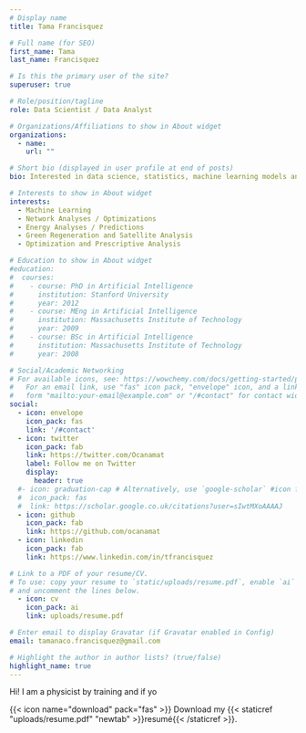 ```yaml
---
# Display name
title: Tama Francisquez

# Full name (for SEO)
first_name: Tama
last_name: Francisquez

# Is this the primary user of the site?
superuser: true

# Role/position/tagline
role: Data Scientist / Data Analyst

# Organizations/Affiliations to show in About widget
organizations:
  - name: 
    url: ""

# Short bio (displayed in user profile at end of posts)
bio: Interested in data science, statistics, machine learning models and prescriptive analysis geared towards optimizing energy use and distribution, green regeneration / conservation and more efficient transportation & logistics.

# Interests to show in About widget
interests:
  - Machine Learning
  - Network Analyses / Optimizations
  - Energy Analyses / Predictions
  - Green Regeneration and Satellite Analysis
  - Optimization and Prescriptive Analysis

# Education to show in About widget
#education:
#  courses:
#    - course: PhD in Artificial Intelligence
#      institution: Stanford University
#      year: 2012
#    - course: MEng in Artificial Intelligence
#      institution: Massachusetts Institute of Technology
#      year: 2009
#    - course: BSc in Artificial Intelligence
#      institution: Massachusetts Institute of Technology
#      year: 2008

# Social/Academic Networking
# For available icons, see: https://wowchemy.com/docs/getting-started/page-builder/#icons
#   For an email link, use "fas" icon pack, "envelope" icon, and a link in the
#   form "mailto:your-email@example.com" or "/#contact" for contact widget.
social:
  - icon: envelope
    icon_pack: fas
    link: '/#contact'
  - icon: twitter
    icon_pack: fab
    link: https://twitter.com/Ocanamat
    label: Follow me on Twitter
    display:
      header: true
  #- icon: graduation-cap # Alternatively, use `google-scholar` #icon from `ai` icon pack
  #  icon_pack: fas
  #  link: https://scholar.google.co.uk/citations?user=sIwtMXoAAAAJ
  - icon: github
    icon_pack: fab
    link: https://github.com/ocanamat
  - icon: linkedin
    icon_pack: fab
    link: https://www.linkedin.com/in/tfrancisquez

# Link to a PDF of your resume/CV.
# To use: copy your resume to `static/uploads/resume.pdf`, enable `ai` icons in `params.yaml`,
# and uncomment the lines below.
  - icon: cv
    icon_pack: ai
    link: uploads/resume.pdf

# Enter email to display Gravatar (if Gravatar enabled in Config)
email: tamanaco.francisquez@gmail.com

# Highlight the author in author lists? (true/false)
highlight_name: true
---
```


Hi! I am a physicist by training and if yo

{{< icon name="download" pack="fas" >}} Download my {{< staticref "uploads/resume.pdf" "newtab" >}}resumé{{< /staticref >}}.
